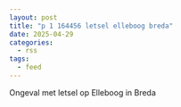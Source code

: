 ```yaml
---
layout: post
title: "p 1 164456 letsel elleboog breda"
date: 2025-04-29
categories: 
  - rss
tags: 
  - feed
---
```


Ongeval met letsel op Elleboog in Breda
